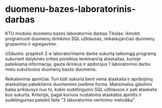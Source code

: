 # duomenu-bazes-laboratorinis-darbas
KTU modulio duomenu bazes laboratorinis darbas
Tikslas: išmokti programuoti duomenų išrinkimo SQL užklausas, reikalaujančias duomenų grupavimo ir agregavimo.

Užduotis: praplėsti 2-e laboratoriniame darbe sukurtą taikomąją programą sukuriant dalykinės srities poreikius tenkinančią ataskaitas, kurioje 
pateikiama informacija, gauta išrinkus ir apdorojus 1 laboratorinio darbo metu sukurtosios duomenų bazės duomenis.

Reikalavimai apimčiai:
Turi būti sukurta bent viena ataskaita ir apribojimų ataskaitoje pateiktiems duomenims įvedimo forma. Maksimalus galutinis balas priklausys nuo to,
kokio sudėtingumo SQL užklausos ir pati ataskaita bus sukurta. Kriterijai, pagal kuriuos nustatoma ataskatos apimtis ir sudėtingumas pateikti faile
"3 laboratorinio vertinimo metodika".
